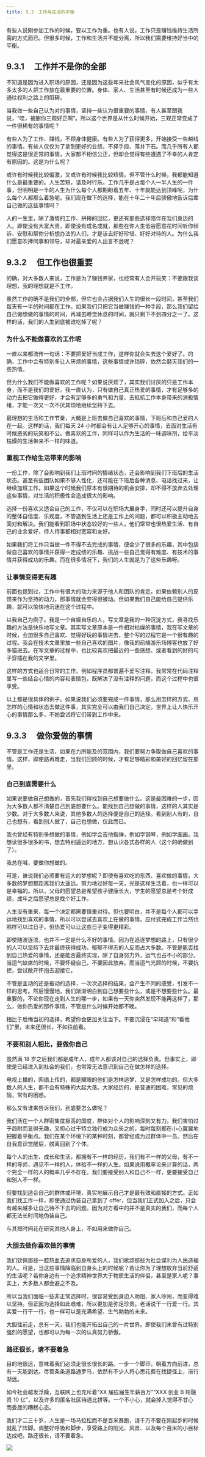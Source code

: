 ```yaml
---
title: 9.3　工作与生活的平衡
---
```


有些人说刚参加工作的时候，要以工作为重。也有人说，工作只是赚钱维持生活所需的方式而已。但很多时候，工作和生活并不能分离，所以我们需要维持好当中的平衡。

## 9.3.1 　工作并不是你的全部

不知道是因为进入职场的原因，还是因为这些年来社会风气变化的原因，似乎有太多太多的人把工作放在最重要的位置。身体、家人、生活甚至有时候还成为一些人通往权利之路上的阻碍。

当我做一些自己认为对的事情，坚持一些认为很重要的事情，有人甚至跟我说，“哇，被删你三观好正啊”。所以这个世界是从什么时候开始，三观正常变成了一件很稀有的事情呢？

有些人为了工作、赚钱，不顾身体健康。有些人为了获得更多，开始接受一些越线的事情。有些人仅仅为了拿到更好的业绩，不择手段、落井下石。而几乎所有人都觉得这是很正常的事情，大家都不相信公正，但却会觉得有些遭遇了不幸的人肯定有原因的。这是为什么呢？

或许有时候我比较偏激，又或许有时候我比较矫情。但不管什么时候，我都能知道什么是最重要的。人生苦短，请及时行乐。工作几乎是占每个人一半人生的一件事，但明明是一半的人生为什么每个人都期盼着五年、十年就能达到顶峰呢，为什么每个人都那么着急呢。我们现在做下的选择，能在十年二十年后骄傲地告诉后辈自己做的这些事情吗？

人的一生里，除了激情的工作、拼搏的回忆，更还有那些选择陪伴在我们身边的人。即使没有大富大贵，即使没有成名成就，那些在你人生低谷愿意花时间听你倾诉、安慰和帮你分析想办法的人们，才是该去好好珍惜、好好对待的人。为什么我们愿意吹捧同事和领导，却对最亲爱的人出言不逊呢？

## 9.3.2 　但工作也很重要

的确，对大多数人来说，工作是为了赚钱养家，也经常有人会开玩笑：不要跟我谈理想，我的理想就是不工作。

虽然工作的确不是我们的全部，但它也会占据我们人生的很长一段时间，甚至我们每天有一半的时间都在工作。如果我们只把它当做赚钱的一种手段，那么我们留给自己做想做的事情的时间，再减去睡觉休息的时间，就只剩下不到四分之一了。这样的话，我们的人生到底被谁吃掉了呢？

### 为什么不能做喜欢的工作呢

一直以来都流传一句话：不要把爱好当成工作，这样你就会失去这个爱好了。的确，工作中会有特别多让人厌烦的事情，这些事情或许琐碎，依然会磨灭我们的一些热情。

但为什么我们不能做喜欢的工作呢？如果说厌烦了，其实我们讨厌的只是工作本身，而不是我们的爱好。我一直认为，只有做自己真正热爱的事情，才有足够多的动力去把它做得更好，才会有足够多的勇气和力量、去抵抗工作本身带来的消极情绪，才能一次又一次不厌其烦地继续坚持下去。

最理想的生活和工作节奏，大概是上班去做自己喜欢的事情，下班后和自己爱的人在一起。这样的话，我们每天 24 小时都会有让人足够开心的事情，去面对生活有时候恶劣的玩笑和不公。做喜欢的工作，同样可以作为生活的一味调味剂，给平淡枯燥的生活带来不一样的味道。

### 重视工作给生活带来的影响

一份工作，除了会影响到我们上班时间的情绪状态，还会影响到我们下班后的生活状态。甚至有些团队如果不够人性化，还可能在下班后各种消息、电话找过来，让继续加班工作。如果这个时候我们原本有很期待的机会安排，却不得不放弃去处理这些事情，对生活的积极性会造成很大的影响。

选择一份喜欢又适合自己的工作，不仅可以在职场大展身手，同时还可以提升自身的整体自信度、乐观度，不管遇到生活上还是工作上的问题，都可以积极主动地去面对和解决。我们能看到职场中状态较好的一些人，他们常常也很热爱生活、有自己的业余爱好，待人待事都相对宽容和友好。

如果我们将工作只当做一件不得不去完成的事情，便会少了很多的乐趣，其中包括做自己喜欢的事情并获得一定成绩的乐趣、挑战一些自己觉得有难度、有技术的事情并获得成功的乐趣。而在很多情况下，我们的人生就是为了这些乐趣呀。

### 让事情变得更有趣

前面也提到过，工作中有很大的动力来源于他人和团队的肯定。如果依赖别人的反馈来作为坚持的动力，那事情就会变得很被动。但如果我们自己能给自己提供乐趣，就可以愉快地沉迷在这个过程中。

以我自己为例子。我是一个自娱自乐的人，写文章是我的一种沉淀方式，我寻找乐趣的方法是快乐地写文章。其实写文章原本是一件相对枯燥的事情，我在写文章的时候，会加很多自己喜欢、觉得好玩的事情进去，整个写的过程它是一个很有趣的过程。我会在技术文章里放一些自己喜欢的图片，像我的前端游乐场博客也放了好多猫进去。在写文章的过程中，也比较喜欢把最近的一些感想、或者看到的好的句子穿插在我的文字里。

这样的方式也适合日常的工作。例如程序员都普遍不爱写注释，我常常在代码注释里写一些结合心情的内容和表情包，既解决了没有注释的问题，而这个过程中也很享受。

以上都是很具体的例子。如果说我们必须要完成一件事情，那么用怎样的方式、用怎样的心情和状态去做这件事，其实完全可以由我们自己决定。世界上让人快乐开心的事情那么多，不妨尝试将它们带到工作中来。

## 9.3.3 　做你爱做的事情

不管是工作还是生活，如果在力所能及的范围内，我们要努力争取做自己喜欢的事情。这样，即使路再难走，当我们回顾的时候，才有足够精彩和美好的回忆留在那里。

### 自己到底需要什么

如果说要做自己想做的，首先我们得找到自己想要做什么。这是最困难的一步，因为大多数人都不清楚自己到底想要什么。能找到自己想做的事情，这样的人其实是少数。对于大多数人来说，其他多数人的选择便是自己的选择。看到别人有的，自己也想有，看到别人做了，自己也想做，仅此而已。

我也曾经有特别多想做的事情，例如学会吉他指弹，例如学钢琴，例如学画画。我想读很多很多的书，想去特别遥远的地方，想认识各式各样的人（这个的确做到了）。

我总在喊，要做你想做的。

可是，谁说我们必须要有远大的梦想呢？即使有喜欢吃的东西、喜欢做的事情，大多数的梦想都距离我们太遥远。努力地过好每一天，光是这样生活着，也一样可以是幸福的。所以，父母的愿望总是希望孩子健康长大，学生的愿望总是考个好成绩，成年之后愿望总是找个好工作。

人生没有重来，每一个决定都需要慎重对待。但也要明白，并不是每个人都可以幸运地找到喜欢的事情，所以可以尝试去喜欢上在做的事情。应付式完成工作当然也照样可以过日子，但热爱可以让这些日子变得更精彩。

即使随波逐流，也并不一定是什么不好的事情。因为在追逐梦想的路上，只有很少的人可以坚持下去并最终获得成功，郁郁不得志的人反而占大多数。不管是能否找到自己热爱的事情，还是能否最终实现，除了自身努力外，运气也占不小的部分。当运气缺席的时候，不要怀疑自己，不要因此放弃。而当运气光顾的时候，不要抗拒，尝试敞开怀抱去迎接它。

不管是主动的还是被动的选择，一次次选择的结果，会产生不同的感受，引发不一样的思考。然后慢慢地，我们渐渐明白到自己想要些什么，或是不想要些什么。最重要的，不论你现在走到人生的哪一步，如果有一天你突然发现不能再这样了，那么，做你热爱的那件事情，不管是什么时候开始都不晚。

相比于后悔当初的选择，希望你会更加关注当下。不要沉浸在“早知道”和“看他们”里，未来还很长，不如往前看。

### 不要和别人相比，要做你自己

虽然满 18 岁之后我们都是成年人，成年人都该对自己的选择负责。但事实上，即使是已经进入到社会的我们，也常常无法意识到自己在做怎样的选择。

电视上播的，网络上传的，都是耀眼的他们是怎样追梦、又是怎样成功的。但大多数人的人生，都不会有特殊的大起大落。大家经历的，是普通的困难，常见的烦恼，常有的困惑。

那么又有谁来告诉我们，到底要怎么做呢？

我们活在一个人群密集度极高的国度，群体对个人的影响深刻又有力。我们害怕过于趋附而显得无趣，又担心过于特立独行成为众矢之的，每时每刻都在小心翼翼地把握着平衡点。我们在某个环境下的某种时刻，都曾经成为过群体中一员。然后在自我意识觉醒后，脱离回到了个体。

每个人的出生、成长和生活，都拥有不一样的经历，我们有不一样的父母，有不一样的导师，遇见不一样的人，体验不一样的人生。如果说用概率论来计算的话，两个完全一样的人的概率几乎不存在。我们要接受别人和自己不一样，更要接受自己和别人不一样。

但要找到适合自己的群体或环境，真实地展示自己才是最有效和直接的方式。正如我们找工作一样，即使通过伪装自己拿到了 offer，但当我们正式加入之后，只会有越来越多让自己待不下去的问题。因为对方看中的并不是真实的我们，而每个人都无法长时间地伪装自己。

与其把时间花在研究其他人身上，不如用来做你自己。

### 大胆去做你喜欢做的事情

我们钦佩那些一腔热血去追求自身所爱的人，我们歌颂那些为社会谋利为人民造福的人。可是，当这些事情降临到自身头上的时候呢？若让你为了理想放弃当前舒适的生活呢？若你身边有一个追求精神世界大于物质生活的伴侣，甚至是家人呢？事实上，大多数人都会避之不及。

所以当我们面临一些非正常选择时，很容易受到身边人劝阻、家人吵闹，而变得难以坚持。但正因为选择如此艰难，所以更加是弥足珍贵。老话说干一行爱一行。其实爱一行干一行，也一样可以是充满希望、生气勃勃的未来。

大胆往前走，总有一天，我们也能开拓出自己的一片世界。即使我们未曾有过特别强烈的愿望，也都可以为每一次的认真努力骄傲。

### 路还很长，请不要着急

目的地很远，意味着我们必须走很长很长的路。一步一个脚印，朝着方向前进，总有一天能到达。尽管条条道路通罗马，依然有不少人将心思花费在找捷径上，渐行渐远。

如今社会越发浮躁，互联网上也充斥着“XX 届应届生年薪百万”“XXX 创业 B 轮融资 10 亿”，以及许多的匿名社区待遇比拼等。一个不小心，就会掉入觉得不甘心而委屈的糟糕心态。

我们才二三十岁，人生是一场马拉松而不是百米赛跑，请千万不要在刚起步的时候就乱了阵脚。调整好呼吸和脚步，享受路上的阳光、风景、以及每个百米的小目标达成吧。路还很长，请不要着急。

![](https://github-imglib-1255459943.cos.ap-chengdu.myqcloud.com/my-career-new-9-6.png)
